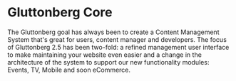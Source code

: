Gluttonberg Core
================

The Gluttonberg goal has always been to create a Content Management System that's great for users, content manager and developers. The focus of Gluttonberg 2.5 has been two-fold: a refined management user interface to make maintaining your website even easier and a change in the architecture of the system to support our new functionality modules: Events, TV, Mobile and soon eCommerce.
